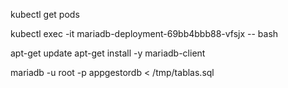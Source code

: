 kubectl get pods

kubectl exec -it mariadb-deployment-69bb4bbb88-vfsjx -- bash

apt-get update
apt-get install -y mariadb-client

mariadb -u root -p appgestordb < /tmp/tablas.sql